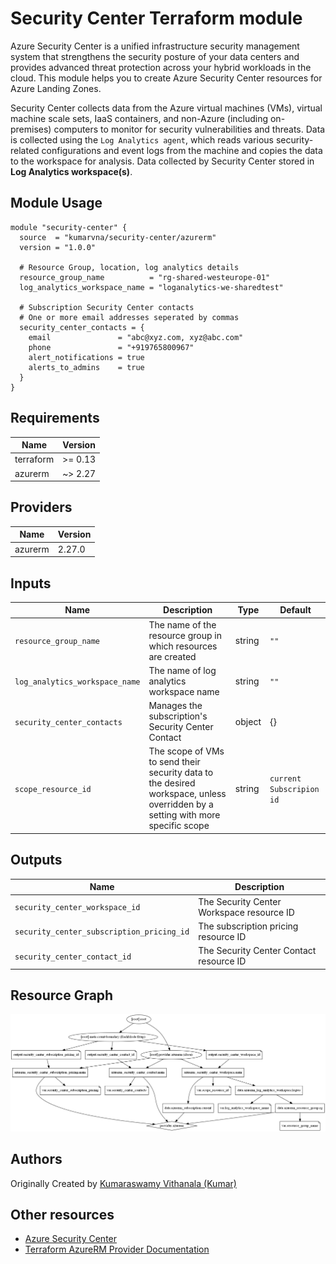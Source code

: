 # Security Center Terraform module

Azure Security Center is a unified infrastructure security management system that strengthens the security posture of your data centers and provides advanced threat protection across your hybrid workloads in the cloud. This module helps you to create Azure Security Center resources for Azure Landing Zones.

Security Center collects data from the Azure virtual machines (VMs), virtual machine scale sets, IaaS containers, and non-Azure (including on-premises) computers to monitor for security vulnerabilities and threats. Data is collected using the `Log Analytics agent`, which reads various security-related configurations and event logs from the machine and copies the data to the workspace for analysis.  Data collected by Security Center stored in __Log Analytics workspace(s)__.

## Module Usage

```hcl
module "security-center" {
  source  = "kumarvna/security-center/azurerm"
  version = "1.0.0"

  # Resource Group, location, log analytics details
  resource_group_name          = "rg-shared-westeurope-01"
  log_analytics_workspace_name = "loganalytics-we-sharedtest"

  # Subscription Security Center contacts
  # One or more email addresses seperated by commas
  security_center_contacts = {
    email               = "abc@xyz.com, xyz@abc.com"
    phone               = "+919765800967"
    alert_notifications = true
    alerts_to_admins    = true
  }
}
```

## Requirements

Name | Version
-----|--------
terraform | >= 0.13
azurerm | ~> 2.27

## Providers

| Name | Version |
|------|---------|
azurerm | 2.27.0

## Inputs

Name | Description | Type | Default
---- | ----------- | ---- | -------
`resource_group_name` | The name of the resource group in which resources are created | string | `""`
`log_analytics_workspace_name`|The name of log analytics workspace name|string|`""`
`security_center_contacts`|Manages the subscription's Security Center Contact|object|{}
`scope_resource_id`|The scope of VMs to send their security data to the desired workspace, unless overridden by a setting with more specific scope|string|`current Subscripion id`

## Outputs

Name | Description
---- | -----------
`security_center_workspace_id`|The Security Center Workspace resource ID
`security_center_subscription_pricing_id`|The subscription pricing resource ID
`security_center_contact_id`|The Security Center Contact resource ID

## Resource Graph

![Resource Graph](graph.png)

## Authors

Originally Created by [Kumaraswamy Vithanala (Kumar)](mailto:kumaraswamy.vithanala@tieto.com)

## Other resources

* [Azure Security Center](https://docs.microsoft.com/en-us/azure/security-center/security-center-introduction)
* [Terraform AzureRM Provider Documentation](https://www.terraform.io/docs/providers/azurerm/index.html)
